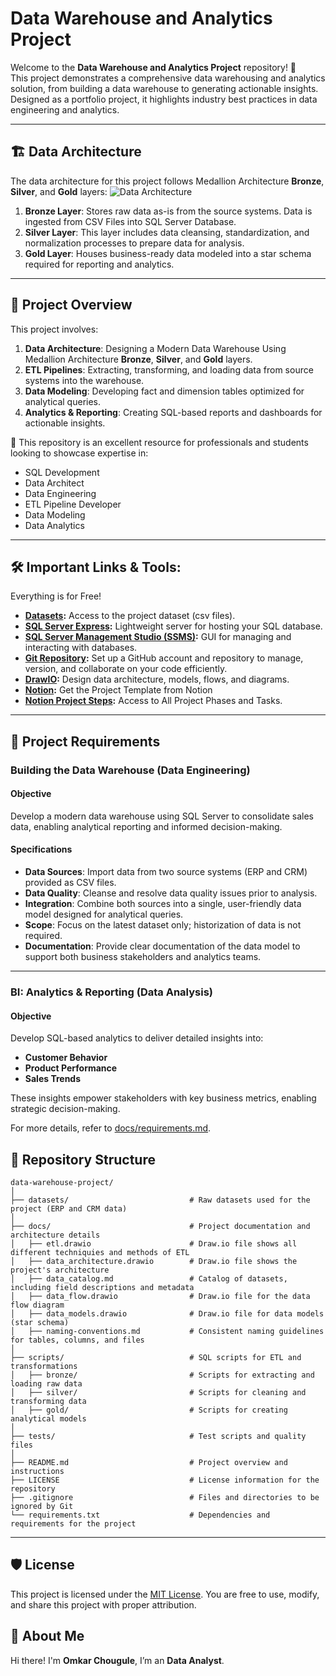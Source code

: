 # Data Warehouse and Analytics Project

Welcome to the **Data Warehouse and Analytics Project** repository! 🚀  
This project demonstrates a comprehensive data warehousing and analytics solution, from building a data warehouse to generating actionable insights. Designed as a portfolio project, it highlights industry best practices in data engineering and analytics.

---
## 🏗️ Data Architecture

The data architecture for this project follows Medallion Architecture **Bronze**, **Silver**, and **Gold** layers:
![Data Architecture](C:\users\omkar\Downloads\data_architecture.png)

1. **Bronze Layer**: Stores raw data as-is from the source systems. Data is ingested from CSV Files into SQL Server Database.
2. **Silver Layer**: This layer includes data cleansing, standardization, and normalization processes to prepare data for analysis.
3. **Gold Layer**: Houses business-ready data modeled into a star schema required for reporting and analytics.

---
## 📖 Project Overview

This project involves:

1. **Data Architecture**: Designing a Modern Data Warehouse Using Medallion Architecture **Bronze**, **Silver**, and **Gold** layers.
2. **ETL Pipelines**: Extracting, transforming, and loading data from source systems into the warehouse.
3. **Data Modeling**: Developing fact and dimension tables optimized for analytical queries.
4. **Analytics & Reporting**: Creating SQL-based reports and dashboards for actionable insights.

🎯 This repository is an excellent resource for professionals and students looking to showcase expertise in:
- SQL Development
- Data Architect
- Data Engineering  
- ETL Pipeline Developer  
- Data Modeling  
- Data Analytics  

---

## 🛠️ Important Links & Tools:

Everything is for Free!
- **[Datasets](datasets/):** Access to the project dataset (csv files).
- **[SQL Server Express](https://www.microsoft.com/en-us/sql-server/sql-server-downloads):** Lightweight server for hosting your SQL database.
- **[SQL Server Management Studio (SSMS)](https://learn.microsoft.com/en-us/sql/ssms/download-sql-server-management-studio-ssms?view=sql-server-ver16):** GUI for managing and interacting with databases.
- **[Git Repository](https://github.com/):** Set up a GitHub account and repository to manage, version, and collaborate on your code efficiently.
- **[DrawIO](https://www.drawio.com/):** Design data architecture, models, flows, and diagrams.
- **[Notion](https://www.notion.com/templates/sql-data-warehouse-project):** Get the Project Template from Notion
- **[Notion Project Steps](https://thankful-pangolin-2ca.notion.site/SQL-Data-Warehouse-Project-16ed041640ef80489667cfe2f380b269?pvs=4):** Access to All Project Phases and Tasks.

---

## 🚀 Project Requirements

### Building the Data Warehouse (Data Engineering)

#### Objective
Develop a modern data warehouse using SQL Server to consolidate sales data, enabling analytical reporting and informed decision-making.

#### Specifications
- **Data Sources**: Import data from two source systems (ERP and CRM) provided as CSV files.
- **Data Quality**: Cleanse and resolve data quality issues prior to analysis.
- **Integration**: Combine both sources into a single, user-friendly data model designed for analytical queries.
- **Scope**: Focus on the latest dataset only; historization of data is not required.
- **Documentation**: Provide clear documentation of the data model to support both business stakeholders and analytics teams.

---

### BI: Analytics & Reporting (Data Analysis)

#### Objective
Develop SQL-based analytics to deliver detailed insights into:
- **Customer Behavior**
- **Product Performance**
- **Sales Trends**

These insights empower stakeholders with key business metrics, enabling strategic decision-making.  

For more details, refer to [docs/requirements.md](docs/requirements.md).

## 📂 Repository Structure
```
data-warehouse-project/
│
├── datasets/                           # Raw datasets used for the project (ERP and CRM data)
│
├── docs/                               # Project documentation and architecture details
│   ├── etl.drawio                      # Draw.io file shows all different techniquies and methods of ETL
│   ├── data_architecture.drawio        # Draw.io file shows the project's architecture
│   ├── data_catalog.md                 # Catalog of datasets, including field descriptions and metadata
│   ├── data_flow.drawio                # Draw.io file for the data flow diagram
│   ├── data_models.drawio              # Draw.io file for data models (star schema)
│   ├── naming-conventions.md           # Consistent naming guidelines for tables, columns, and files
│
├── scripts/                            # SQL scripts for ETL and transformations
│   ├── bronze/                         # Scripts for extracting and loading raw data
│   ├── silver/                         # Scripts for cleaning and transforming data
│   ├── gold/                           # Scripts for creating analytical models
│
├── tests/                              # Test scripts and quality files
│
├── README.md                           # Project overview and instructions
├── LICENSE                             # License information for the repository
├── .gitignore                          # Files and directories to be ignored by Git
└── requirements.txt                    # Dependencies and requirements for the project
```
---


## 🛡️ License

This project is licensed under the [MIT License](LICENSE). You are free to use, modify, and share this project with proper attribution.

## 🌟 About Me

Hi there! I'm **Omkar Chougule**, I’m an **Data Analyst**.
